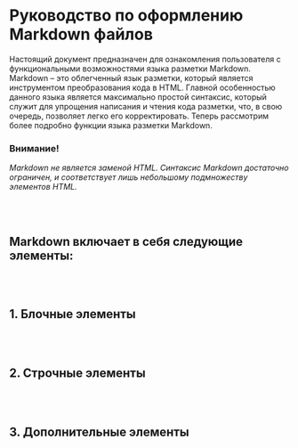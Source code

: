 # **Руководство по оформлению Markdown файлов**

Настоящий документ предназначен для ознакомления пользователя с функциональными возможностями языка разметки Markdown. Markdown – это облегченный язык разметки, который является инструментом преобразования кода в HTML. Главной особенностью данного языка является максимально простой синтаксис, который служит для упрощения написания и чтения кода разметки, что, в свою очередь, позволяет легко его корректировать. Теперь рассмотрим более подробно функции языка разметки Markdown.

### **Внимание!**

*Markdown не является заменой HTML. Синтаксис Markdown достаточно ограничен, и соответствует лишь небольшому подмножеству элементов HTML.*

<br></br>
## **Markdown включает в себя следующие элементы:**

<br></br>
## 1. Блочные элементы

<br></br>
## 2. Строчные элементы

<br></br>
## 3. Дополнительные элементы